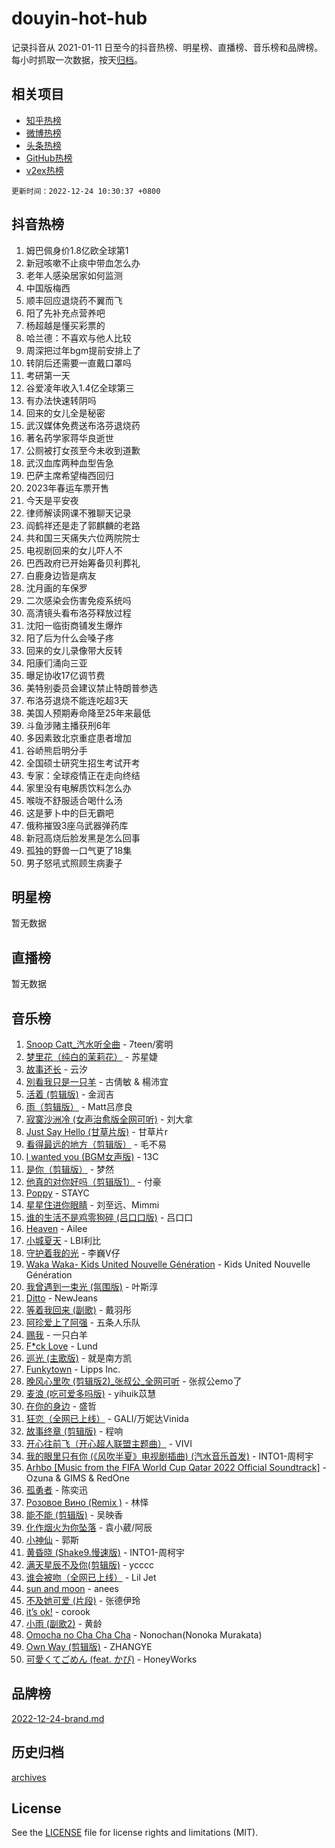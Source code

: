 # douyin-hot-hub

记录抖音从 2021-01-11 日至今的抖音热榜、明星榜、直播榜、音乐榜和品牌榜。每小时抓取一次数据，按天[归档](archives)。

## 相关项目

- [知乎热榜](https://github.com/lonnyzhang423/zhihu-hot-hub)
- [微博热榜](https://github.com/lonnyzhang423/weibo-hot-hub)
- [头条热榜](https://github.com/lonnyzhang423/toutiao-hot-hub)
- [GitHub热榜](https://github.com/lonnyzhang423/github-hot-hub)
- [v2ex热榜](https://github.com/lonnyzhang423/v2ex-hot-hub)


`更新时间：2022-12-24 10:30:37 +0800`

## 抖音热榜

1. 姆巴佩身价1.8亿欧全球第1
1. 新冠咳嗽不止痰中带血怎么办
1. 老年人感染居家如何监测
1. 中国版梅西
1. 顺丰回应退烧药不翼而飞
1. 阳了先补充点营养吧
1. 杨超越是懂买彩票的
1. 哈兰德：不喜欢与他人比较
1. 周深把过年bgm提前安排上了
1. 转阴后还需要一直戴口罩吗
1. 考研第一天
1. 谷爱凌年收入1.4亿全球第三
1. 有办法快速转阴吗
1. 回来的女儿全是秘密
1. 武汉媒体免费送布洛芬退烧药
1. 著名药学家蒋华良逝世
1. 公厕被打女孩至今未收到道歉
1. 武汉血库两种血型告急
1. 巴萨主席希望梅西回归
1. 2023年春运车票开售
1. 今天是平安夜
1. 律师解读网课不雅聊天记录
1. 阎鹤祥还是走了郭麒麟的老路
1. 共和国三天痛失六位两院院士
1. 电视剧回来的女儿吓人不
1. 巴西政府已开始筹备贝利葬礼
1. 白鹿身边皆是病友
1. 沈月画的车保罗
1. 二次感染会伤害免疫系统吗
1. 高清镜头看布洛芬释放过程
1. 沈阳一临街商铺发生爆炸
1. 阳了后为什么会嗓子疼
1. 回来的女儿录像带大反转
1. 阳康们涌向三亚
1. 曝足协收17亿调节费
1. 美特别委员会建议禁止特朗普参选
1. 布洛芬退烧不能连吃超3天
1. 美国人预期寿命降至25年来最低
1. 斗鱼涉赌主播获刑6年
1. 多因素致北京重症患者增加
1. 谷峤熊启明分手
1. 全国硕士研究生招生考试开考
1. 专家：全球疫情正在走向终结
1. 家里没有电解质饮料怎么办
1. 喉咙不舒服适合喝什么汤
1. 这是萝卜中的巨无霸吧
1. 俄称摧毁3座乌武器弹药库
1. 新冠高烧后脸发黑是怎么回事
1. 孤独的野兽一口气更了18集
1. 男子怒吼式照顾生病妻子

## 明星榜

暂无数据

## 直播榜

暂无数据

## 音乐榜

1. [Snoop Catt_汽水听全曲](https://sf6-cdn-tos.douyinstatic.com/obj/tos-cn-ve-2774/o4J4oaCBhWzg5nW6K2webQaTHfMU9PeOLWHAFD) - 7teen/雾明
1. [梦里花（纯白的茉莉花）](https://sf3-cdn-tos.douyinstatic.com/obj/tos-cn-ve-2774/oQwJQenaZtBuNoX4GTDQbrBCCMMgvGizkjb2ne) - 苏星婕
1. [故事还长]() - 云汐
1. [別看我只是一只羊]() - 古倩敏 & 楊沛宜
1. [活着 (剪辑版)](https://sf3-cdn-tos.douyinstatic.com/obj/tos-cn-ve-2774/ooNamL8fuhnPZhRFOcfAbtD0GfQuzHPDgz50QC) - 金润吉
1. [雨（剪辑版）](https://sf6-cdn-tos.douyinstatic.com/obj/tos-cn-ve-2774/1daf425e3c6d4bd5941a2a6b42e227cb) - Matt吕彦良
1. [寂寞沙洲冷 (女声治愈版全网可听)](https://sf3-cdn-tos.douyinstatic.com/obj/tos-cn-ve-2774/205bc0bd9fdd4a619be022a2b5c31365) - 刘大拿
1. [Just Say Hello (甘草片版)]() - 甘草片r
1. [看得最远的地方（剪辑版）](https://sf6-cdn-tos.douyinstatic.com/obj/tos-cn-ve-2774/7e3cdc91401846d0a5a08ac34c7105ad) - 毛不易
1. [l  wanted  you (BGM女声版)]() - 13C
1. [是你（剪辑版）](https://sf3-cdn-tos.douyinstatic.com/obj/tos-cn-ve-2774/46019dae783c4c969944217fe1cfafc4) - 梦然
1. [他真的对你好吗（剪辑版1）]() - 付豪
1. [Poppy](https://sf3-cdn-tos.douyinstatic.com/obj/tos-cn-ve-2774/0143af4c43b14068917d9bd7e05330b9) - STAYC
1. [星星住进你眼睛]() - 刘至远、Mimmi
1. [谁的生活不是鸡零狗碎 (吕口口版)]() - 吕口口
1. [Heaven](https://sf6-cdn-tos.douyinstatic.com/obj/tos-cn-ve-2774/oYeNfUaiKKP4umZfAh40h7AP623iAXfHG1F2HQ) - Ailee
1. [小城夏天]() - LBI利比
1. [守护着我的光](https://sf6-cdn-tos.douyinstatic.com/obj/tos-cn-ve-2774/ed20fb3dda19418492eb676bfe287e15) - 李巍V仔
1. [Waka Waka- Kids United Nouvelle Génération](https://sf3-cdn-tos.douyinstatic.com/obj/tos-cn-ve-2774/ooytpbec5QnTlAECp0cgbpD2jmoeZnVBQ4MzdB) - Kids United Nouvelle Génération
1. [我曾遇到一束光 (氛围版)]() - 叶斯淳
1. [Ditto](https://sf3-cdn-tos.douyinstatic.com/obj/tos-cn-ve-2774/oUOJAIA7eFrQLK5mrGeoeM0drg1mAx2dekXPHA) - NewJeans
1. [等着我回来 (副歌)]() - 戴羽彤
1. [阿珍爱上了阿强]() - 五条人乐队
1. [赐我]() - 一只白羊
1. [F*ck Love](https://sf3-cdn-tos.douyinstatic.com/obj/tos-cn-ve-2774/oQvPQKbdAeQ7Q2m31eAmhl8DeOWcINwAnfGGFh) - Lund
1. [巡光 (主歌版)]() - 就是南方凯
1. [Funkytown]() - Lipps Inc.
1. [晚风心里吹 (剪辑版2)_张叔公_全网可听]() - 张叔公emo了
1. [麦浪 (吃可爱多吗版)](https://sf3-cdn-tos.douyinstatic.com/obj/tos-cn-ve-2774/fb2bf2aaa2854aaa8ec0fcfabbee4bd8) - yihuik苡慧
1. [在你的身边](https://sf3-cdn-tos.douyinstatic.com/obj/tos-cn-ve-2774/9dce2ee6c9f84c17a6d68458730d7ae8) - 盛哲
1. [狂恋（全网已上线）](https://sf3-cdn-tos.douyinstatic.com/obj/tos-cn-ve-2774/d5f15632926e41d191233d633bf09ca8) - GALI/万妮达Vinida
1. [故事终章 (剪辑版)]() - 程响
1. [开心往前飞（开心超人联盟主题曲）](https://sf6-cdn-tos.douyinstatic.com/obj/tos-cn-ve-2774/9d8fb7c82cf1421fb93a9fe925275e0a) - VIVI
1. [我的眼里只有你 (《风吹半夏》电视剧插曲) (汽水音乐首发)](https://sf6-cdn-tos.douyinstatic.com/obj/tos-cn-ve-2774/oInfugraoClfyQDMRbzGayaDNkKOxASjRgFCeG) - INTO1-周柯宇
1. [Arhbo [Music from the FIFA World Cup Qatar 2022 Official Soundtrack]](https://sf6-cdn-tos.douyinstatic.com/obj/tos-cn-ve-2774/dec1c933119a4722bc7d15cb815cc975) - Ozuna & GIMS & RedOne
1. [孤勇者]() - 陈奕迅
1. [Розовое Вино (Remix )](https://sf3-cdn-tos.douyinstatic.com/obj/tos-cn-ve-2774/a2b475ad8cee46a298ae4eef1f447d52) - 林怿
1. [能不能 (剪辑版)](https://sf6-cdn-tos.douyinstatic.com/obj/tos-cn-ve-2774/fc4a6c45b4a34277ba4088e1d7fdff98) - 吴映香
1. [化作烟火为你坠落]() - 袁小葳/阿辰
1. [小神仙]() - 郭斯
1. [黄昏晓 (Shake9.慢速版)](https://sf3-cdn-tos.douyinstatic.com/obj/tos-cn-ve-2774/cd9dda94f3dd48d994b6cd859ab68326) - INTO1-周柯宇
1. [满天星辰不及你(剪辑版)](https://sf6-cdn-tos.douyinstatic.com/obj/tos-cn-ve-2774/967cfdb40fa94d60af1ae47c8dc174f0) - ycccc
1. [谁会被吻（全网已上线）](https://sf3-cdn-tos.douyinstatic.com/obj/tos-cn-ve-2774/b4aa7945c88d491584f57caea87b054c) - Lil Jet
1. [sun and moon](https://sf6-cdn-tos.douyinstatic.com/obj/tos-cn-ve-2774/5a7c699932f84c15a27fb33e7ce40d1d) - anees
1. [不及她可爱 (片段)]() - 张德伊玲
1. [it’s ok!](https://sf3-cdn-tos.douyinstatic.com/obj/tos-cn-ve-2774/0fc4d0ee28444bd0ab76e8b7c0003f52) - corook
1. [小雨 (副歌2)](https://sf6-cdn-tos.douyinstatic.com/obj/tos-cn-ve-2774/o8xZGGk7bFCVMDnfaaLcaUoAP8zCB3eZegDQD8) - 黄龄
1. [Omocha no Cha Cha Cha](https://sf3-cdn-tos.douyinstatic.com/obj/tos-cn-ve-2774/8ec86addd1fe4c7a87af5e8bb7a0eb4e) - Nonochan(Nonoka Murakata)
1. [Own Way (剪辑版)](https://sf3-cdn-tos.douyinstatic.com/obj/tos-cn-ve-2774/ochA57DoQBgjUeYbuKeQHKrtIiU5HtCInB5ZXd) - ZHANGYE
1. [可愛くてごめん (feat. かぴ)](https://sf6-cdn-tos.douyinstatic.com/obj/tos-cn-ve-2774/1c1f8de917ea41efadd7fa3561b576af) - HoneyWorks

## 品牌榜

[2022-12-24-brand.md](archives/2022-12-24-brand.md)

## 历史归档

[archives](archives)

## License

See the [LICENSE](LICENSE) file for license rights and limitations (MIT).
